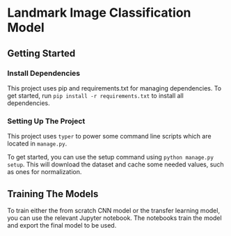 # Landmark Image Classification Model

## Getting Started

### Install Dependencies

This project uses pip and requirements.txt for managing dependencies. To get started, run `pip install -r requirements.txt` to install all dependencies.

### Setting Up The Project

This project uses `typer` to power some command line scripts which are located in `manage.py`. 

To get started, you can use the setup command using `python manage.py setup`. This will download the dataset and cache some needed values, such as ones for normalization.

## Training The Models

To train either the from scratch CNN model or the transfer learning model, you can use the relevant Jupyter notebook. The notebooks train the model and export the final model to be used.